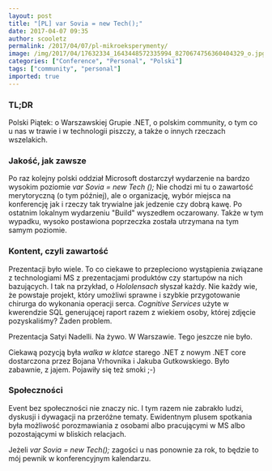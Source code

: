 ```yaml
---
layout: post
title: "[PL] var Sovia = new Tech();"
date: 2017-04-07 09:35
author: scooletz
permalink: /2017/04/07/pl-mikroeksperymenty/
image: /img/2017/04/17632334_1643448572335994_8270674756360404329_o.jpg
categories: ["Conference", "Personal", "Polski"]
tags: ["community", "personal"]
imported: true
---
```


### TL;DR

Polski Piątek: o Warszawskiej Grupie .NET, o polskim community, o tym co u nas w trawie i w technologii piszczy, a także o innych rzeczach wszelakich.

### Jakość, jak zawsze

Po raz kolejny polski oddział Microsoft dostarczył wydarzenie na bardzo wysokim poziomie *var Sovia = new Tech ();* Nie chodzi mi tu o zawartość merytoryczną (o tym później), ale o organizację, wybór miejsca na konferencję jak i rzeczy tak trywialne jak jedzenie czy dobrą kawę. Po ostatnim lokalnym wydarzeniu "Build" wyszedłem oczarowany. Także w tym wypadku, wysoko postawiona poprzeczka została utrzymana na tym samym poziomie.

### Kontent, czyli zawartość

Prezentacji było wiele. To co ciekawe to przepleciono wystąpienia związane z technologiami MS z prezentacjami produktów czy startupów na nich bazujących. I tak na przykład, o *Hololensach* słyszał każdy. Nie każdy wie, że powstaje projekt, który umożliwi sprawne i szybkie przygotowanie chirurga do wykonania operacji serca. *Cognitive Services* użyte w kwerendzie SQL generującej raport razem z wiekiem osoby, której zdjęcie pozyskaliśmy? Żaden problem.

Prezentacja Satyi Nadelli. Na żywo. W Warszawie. Tego jeszcze nie było.

Ciekawą pozycją była *walka w klatce* starego .NET z nowym .NET core dostarczona przez <span class="nodeLabelBox repTarget "><span class="nodeText editable "><span class="  ">Bojana Vrhovnika i Jakuba Gutkowskiego. Było zabawnie, z jajem. Pojawiły się też smoki ;-)</span></span></span>

### Społeczności

Event bez społeczności nie znaczy nic. I tym razem nie zabrakło ludzi, dyskusji i dywagacji na przeróżne tematy. Ewidentnym plusem spotkania była możliwość porozmawiania z osobami albo pracującymi w MS albo pozostającymi w bliskich relacjach.

Jeżeli *var Sovia = new Tech();* zagości u nas ponownie za rok, to będzie to mój pewnik w konferencyjnym kalendarzu.
